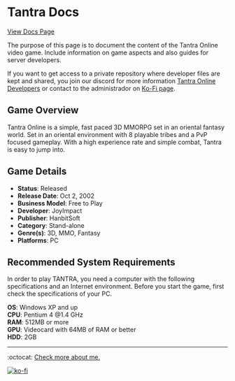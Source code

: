 # Tantra Docs

[View Docs Page](https://fernandocalmet.github.io/tantra)

The purpose of this page is to document the content of the Tantra Online video game. Include information on game aspects and also guides for server developers.

If you want to get access to a private repository where developer files are kept and shared, you join our discord for more information [Tantra Online Developers](https://discord.gg/FEMaqz26) or contact to the administrador on [Ko-Fi page](https://ko-fi.com/fernandocalmet).

## Game Overview

Tantra Online is a simple, fast paced 3D MMORPG set in an oriental fantasy world. Set in an oriental environment with 8 playable tribes and a PvP focused gameplay. With a high experience rate and simple combat, Tantra is easy to jump into.

## Game Details

- **Status**: Released
- **Release Date**: Oct 2, 2002
- **Business Model**: Free to Play
- **Developer**: JoyImpact
- **Publisher**: HanbitSoft
- **Category**: Stand-alone
- **Genre(s)**: 3D, MMO, Fantasy
- **Platforms**: PC

## Recommended System Requirements

In order to play TANTRA, you need a computer with the following specifications and an Internet environment.  Before you start the game, first check the specifications of your PC.

**OS**: Windows XP and up  
**CPU**: Pentium 4 @1.4 GHz  
**RAM**: 512MB or more  
**GPU**: Videocard with 64MB of RAM or better  
**HDD**: 2GB  

---
:octocat: [Check more about me.](https://github.com/FernandoCalmet)

[![ko-fi](https://www.ko-fi.com/img/githubbutton_sm.svg)](https://ko-fi.com/T6T41JKMI)
